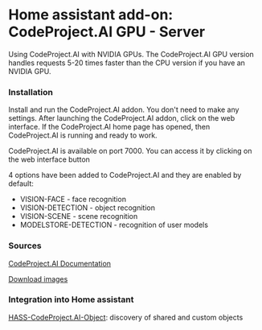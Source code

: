 # Home assistant add-on: CodeProject.AI GPU - Server

Using CodeProject.AI with NVIDIA GPUs. The CodeProject.AI GPU version handles requests 5-20 times faster than the CPU version if you have an NVIDIA GPU.

### Installation
Install and run the CodeProject.AI addon. You don't need to make any settings. After launching the CodeProject.AI addon, click on the web interface. If the CodeProject.AI home page has opened, then CodeProject.AI is running and ready to work. 

CodeProject.AI is available on port 7000. You can access it by clicking on the web interface button

4 options have been added to CodeProject.AI and they are enabled by default:
* VISION-FACE - face recognition
* VISION-DETECTION - object recognition
* VISION-SCENE - scene recognition
* MODELSTORE-DETECTION - recognition of user models


### Sources

[CodeProject.AI Documentation](https://www.codeproject.com/ai/docs/index.html)

[Download images](https://hub.docker.com/r/codeproject/ai-server/tags)


### Integration into Home assistant
[HASS-CodeProject.AI-Object](https://github.com/codeproject/CodeProject.AI-HomeAssist-ObjectDetect): discovery of shared and custom objects
